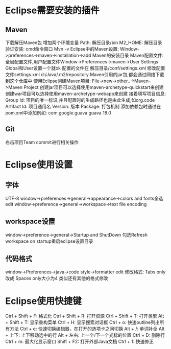 # Eclipse需要安装的插件
## Maven
下载解压Maven包
增加两个环境变量
    Path: 解压目录/bin
    M2_HOME: 解压目录
验证安装:
    cmd命令窗口 Mvn -v
Eclipse中的Maven设置:
    Window->preferences->maven->installation->add Maven的安装目录
Maven配置文件:
    全局配置文件,用户配置文件Window->Preferences->maven->User Settings Global和User设置一个就ok
    配置的文件在 解压目录/conf/settings.xml
    修改配置文件settings.xml <localRepository>d:/Java/.m2/repository</localRepository> Maven引用的jar包,都会通过网络下载到这个仓库中
使用Eclipse创建Maven项目:
    File->new->other..->Maven->Maven Project
    创建jar项目可以选择使用maven-archetype-quickstart来创建
    创建war项目可以选择使用maven-archetype-webapp来创建
    接着填写项目信息:
        Group Id: 项目的唯一标识,并且配置时的生成路径也是由此生成,如org.code
        Artifact Id: 项目通用名
        Version: 版本
        Package: 打包机制
    添加依赖包时通过在pom.xml中添加例如:
        <dependency>
            <groupId>com.google.guava</groupId>
            <artifactId>guava</artifactId>
            <version>18.0</version>
        </dependency>

## Git
右击项目Team commit进行相关操作

# Eclipse使用设置
## 字体
UTF-8
window->preferences->general->appearance->colors and fonts全选edit
window->preference->general->workspace->text file encoding
## workspace设置
window->preference->general->Startup and ShutDown 勾选Refresh workspace on startup重启eclipse设置目录

## 代码格式
window->Preferences->java->code style->formatter
edit 修改格式:
    Tabs only 改成 Spaces only大小为4
    类似还有其他的格式修改

# Eclipse使用快捷键
Ctrl + Shift + F: 格式化
Ctrl + Shift + R: 打开资源
Ctrl + Shift + T: 打开类型
Alt + Shift + T: 显示重构菜单
Ctrl + H: 显示搜索对话框
Ctrl + o: 快速outline列出所有方法
Ctrl + e: 快速切换编辑器，在打开的选项卡之间切换
Alt + /: 单词补全
Alt + 上下: 上下移动选中的行
Alt + 左右: 上一个/下一个光标的位置
Ctrl + D: 删除行
Ctrl + m: 最大化显示窗口
Shift + F2: 打开外部Java文档
Ctrl + 1: 快速修正

